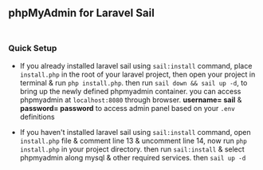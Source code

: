## phpMyAdmin for Laravel Sail <br><br>

### Quick Setup

- If you already installed laravel sail using `sail:install` command,
place `install.php` in the root of your laravel project,
then open your project in terminal & run `php install.php`.
then run `sail down && sail up -d`,
to bring up the newly defined phpmyadmin container.
you can access phpmyadmin at `localhost:8080` through browser.
**username= sail** & **password= password** to access admin panel 
based on your `.env` definitions


- If you haven't installed laravel sail using `sail:install` command,
open `install.php` file & comment line 13 & uncomment line 14,
now run `php install.php` in your project directory.
then run `sail:install` & select phpmyadmin along mysql & other required services.
then `sail up -d`
